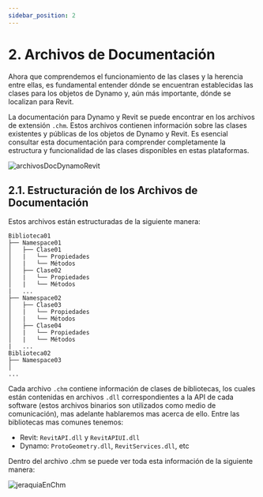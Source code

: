 ```yaml
---
sidebar_position: 2
---
```


# 2. Archivos de Documentación


Ahora que comprendemos el funcionamiento de las clases y la herencia entre ellas, es fundamental entender dónde se encuentran establecidas las clases para los objetos de Dynamo y, aún más importante, dónde se localizan para Revit.

La documentación para Dynamo y Revit se puede encontrar en los archivos de extensión ```.chm```. Estos archivos contienen información sobre las clases existentes y públicas de los objetos de Dynamo y Revit. Es esencial consultar esta documentación para comprender completamente la estructura y funcionalidad de las clases disponibles en estas plataformas.

<div style={{ textAlign: 'center' }}>
  <img  style={{ maxWidth: '300px'}}
  src={require('./img/archivosDocDynamoRevit.png').default}
  alt="archivosDocDynamoRevit"/>
</div>


## 2.1. Estructuración de los Archivos de Documentación
Estos archivos están estructuradas de la siguiente manera:

```
Biblioteca01
├── Namespace01
│   ├── Clase01
│   |   └── Propiedades
│   |   └── Métodos
│   ├── Clase02
│   |   └── Propiedades
│   |   └── Métodos
|   ...
├── Namespace02
│   ├── Clase03
│   |   └── Propiedades
│   |   └── Métodos
│   ├── Clase04
│   |   └── Propiedades
│   |   └── Métodos
|   ... 
Biblioteca02
├── Namespace03
│ 
...
```

Cada archivo ```.chm``` contiene información de clases de bibliotecas, los cuales están contenidas en archivos ```.dll``` correspondientes a la API de cada software (estos archivos binarios son utilizados como medio de comunicación), mas adelante hablaremos mas acerca de ello. Entre las bibliotecas mas comunes tenemos:

- Revit: ```RevitAPI.dll``` y ```RevitAPIUI.dll```
- Dynamo: ```ProtoGeometry.dll```, ```RevitServices.dll```, etc

Dentro del archivo .chm se puede ver toda esta información de la siguiente manera:

<div style={{ textAlign: 'center' }}>
  <img  style={{ maxWidth: '600px'}}
  src={require('./img/jeraquiaEnChm.png').default}
  alt="jeraquiaEnChm"/>
</div>



